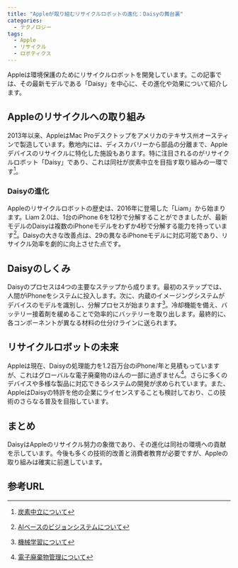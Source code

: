 ```yaml
---
title: "Appleが取り組むリサイクルロボットの進化：Daisyの舞台裏"
categories:
  - テクノロジー
tags:
  - Apple
  - リサイクル
  - ロボティクス
---
```

Appleは環境保護のためにリサイクルロボットを開発しています。この記事では、その最新モデルである「Daisy」を中心に、その進化や効果について紹介します。

## Appleのリサイクルへの取り組み

2013年以来、AppleはMac Proデスクトップをアメリカのテキサス州オースティンで製造しています。敷地内には、ディスカバリーから部品の分離まで、Appleデバイスのリサイクルに特化した施設もあります。特に注目されるのがリサイクルロボット「Daisy」であり、これは同社が炭素中立を目指す取り組みの一環です[^1]。

### Daisyの進化

Appleのリサイクルロボットの歴史は、2016年に登場した「Liam」から始まります。Liam 2.0は、1台のiPhone 6を12秒で分解することができましたが、最新モデルのDaisyは複数のiPhoneモデルをわずか4秒で分解する能力を持っています[^2]。Daisyの大きな改善点は、29の異なるiPhoneモデルに対応可能であり、リサイクル効率を劇的に向上させた点です。

## Daisyのしくみ

Daisyのプロセスは4つの主要なステップから成ります。最初のステップでは、人間がiPhoneをシステムに投入します。次に、内蔵のイメージングシステムがデバイスのモデルを識別し、分解プロセスが始まります[^3]。冷却機能を備え、バッテリー接着剤を緩めることで効率的にバッテリーを取り出します。最終的に、各コンポーネントが異なる材料の仕分けラインに送られます。

## リサイクルロボットの未来

Appleは現在、Daisyの処理能力を1.2百万台のiPhone/年と見積もっていますが、これはグローバルな電子廃棄物のほんの一部に過ぎません[^4]。さらに多くのデバイスや多様な製品に対応できるシステムの開発が求められています。また、AppleはDaisyの特許を他の企業にライセンスすることも検討しており、この技術のさらなる普及を目指しています。

## まとめ

DaisyはAppleのリサイクル努力の象徴であり、その進化は同社の環境への貢献を示しています。今後も多くの技術的改善と消費者教育が必要ですが、Appleの取り組みは確実に前進しています。

## 参考URL
[^1]: [炭素中立について](https://ondankataisaku.env.go.jp/carbon_neutral/about/#:~:text=%E3%82%AB%E3%83%BC%E3%83%9C%E3%83%B3%E3%83%8B%E3%83%A5%E3%83%BC%E3%83%88%E3%83%A9%E3%83%AB%E3%81%A8%E3%81%AF%20%E6%B8%A9%E5%AE%A4,%E3%81%93%E3%81%A8%E3%82%92%E5%AE%A3%E8%A8%80%E3%81%97%E3%81%BE%E3%81%97%E3%81%9F%E3%80%82)
[^2]: [AIベースのビジョンシステムについて](https://www.adlinktech.com/jp/AI_Machine_Vision_Devices)
[^3]: [機械学習について](https://www.nttdata-gsl.co.jp/related/column/what-is-machine-learning.html#:~:text=%E6%A9%9F%E6%A2%B0%E5%AD%A6%E7%BF%92%EF%BC%88Machine%20Learning%EF%BC%89%E3%81%A8,%E3%81%99%E3%82%8B%E3%83%87%E3%83%BC%E3%82%BF%E8%A7%A3%E6%9E%90%E6%8A%80%E8%A1%93%E3%81%A7%E3%81%99%E3%80%82)
[^4]: [電子廃棄物管理について](https://www.unep.org/ietc/ja/news/%E3%82%B9%E3%83%88%E3%83%BC%E3%83%AA%E3%83%BC/e-waste%E3%81%AE%E3%82%B5%E3%82%B9%E3%83%86%E3%83%8A%E3%83%96%E3%83%AB%E3%81%AA%E6%9C%AA%E6%9D%A5)
